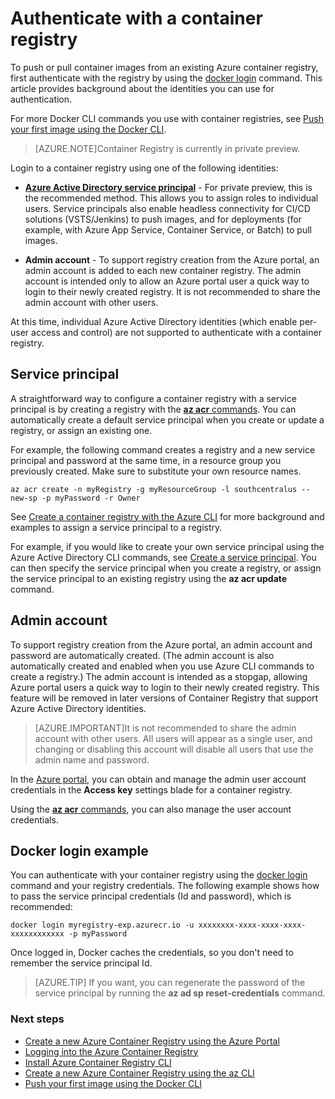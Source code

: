 <properties
   pageTitle="Authenticate with a container registry | Microsoft Azure"
   description="How to authentiate with an Azure container registry with a service principal or a user account"
   services="container-registry"
   documentationCenter=""
   authors="stevelas"
   manager="balans"
   editor="dlepow"
   tags=""
   keywords=""/>

<tags
   ms.service="container-registry"
   ms.devlang="na"
   ms.topic="get-started-article"
   ms.tgt_pltfrm="na"
   ms.workload="na"
   ms.date="10/25/2016"
   ms.author="stevelas"/>

# Authenticate with a container registry



To push or pull container images from an existing Azure container registry, first authenticate with the registry by using the [docker login](https://docs.docker.com/engine/reference/commandline/login/) command. This article provides background about the identities you can use for authentication. 

For more Docker CLI commands you use with container registries, see [Push your first image using the Docker CLI](./container-registry-get-started-docker-cli.md).

>[AZURE.NOTE]Container Registry is currently in private preview.

Login to a container registry using one of the following identities:


* **[Azure Active Directory service principal](https://azure.microsoft.com/documentation/articles/active-directory-application-objects/)** - For private preview, this is the recommended method. This allows you to assign roles to individual users. Service principals also enable headless connectivity for CI/CD solutions (VSTS/Jenkins) to push images, and for deployments (for example, with Azure App Service, Container Service, or Batch) to pull images.  

* **Admin account** - To support registry creation from the Azure portal, an admin account is 
added to each new container registry. The admin account is intended only to allow an Azure portal user a quick way to login to their newly created registry. It is not recommended to share the admin account with other users. 

    

At this time, individual Azure Active Directory identities (which enable per-user access and control) are not supported to authenticate with a container registry. 



## Service principal 

A straightforward way to configure a container registry with a service principal is by creating a registry with the [**az acr** commands](./container-registry-get-started-azure-cli.md). You can automatically create a default service principal when you create or update a registry, or assign an existing one.

For example, the following command creates a registry and a new service principal and password at the same time, in a resource group you previously created. Make sure to substitute your own resource names. 

```
az acr create -n myRegistry -g myResourceGroup -l southcentralus --new-sp -p myPassword -r Owner
```

See [Create a container registry with the Azure CLI](./container-registry-get-started-azure-cli.md) for more background and examples to assign a service principal to a registry.

For example, if you would like to create your own service principal using the Azure Active Directory CLI commands, see [Create a service principal](./container-registry-get-started-azure-cli.md#create-a-service-principal). You can then specify the service principal when you create a registry, or assign the service principal to an existing registry using the **az acr update** command.




## Admin account
To support registry creation from the Azure portal, an admin account and password are automatically created. (The admin account is also automatically created and enabled when you use Azure CLI commands to create a registry.) The admin account is intended as a stopgap, allowing Azure portal users a quick way to login to their newly created registry. This feature will be removed in later versions of Container Registry that support Azure Active Directory identities.

>[AZURE.IMPORTANT]It is not recommended to share the admin account with other users. All users will appear as a single user, and changing or disabling this account will disable all users that use the admin name and password. 
 
In the [Azure portal](./container-registry-get-started-portal.md#manage-registry-settings), you can obtain and manage the admin user account credentials in the **Access key** settings blade for a container registry.

Using the [**az acr** commands](./container-registry-get-started-azure-cli.md#manage-admin-credentials), you can also manage the user account credentials.



## Docker login example



You can authenticate with your container registry using the [docker login](https://docs.docker.com/engine/reference/commandline/login/) command and your registry credentials. The following example shows how to pass the service principal credentials (Id and password), which is recommended:

```
docker login myregistry-exp.azurecr.io -u xxxxxxxx-xxxx-xxxx-xxxx-xxxxxxxxxxxx -p myPassword
```

Once logged in, Docker caches the credentials, so you don't need to remember the service principal Id.

>[AZURE.TIP] If you want, you can regenerate the password of the service principal by running the **az ad sp reset-credentials** command.



### Next steps

* [Create a new Azure Container Registry using the Azure Portal ](./container-registry-get-started-portal.md)
* [Logging into the Azure Container Registry](container-registry-authentication.md) 
* [Install Azure Container Registry CLI ](./container-registry-get-started-azure-cli-install.md)
* [Create a new Azure Container Registry using the az CLI](./container-registry-get-started-azure-cli.md)
* [Push your first image using the Docker CLI](./container-registry-get-started-docker-cli.md)
